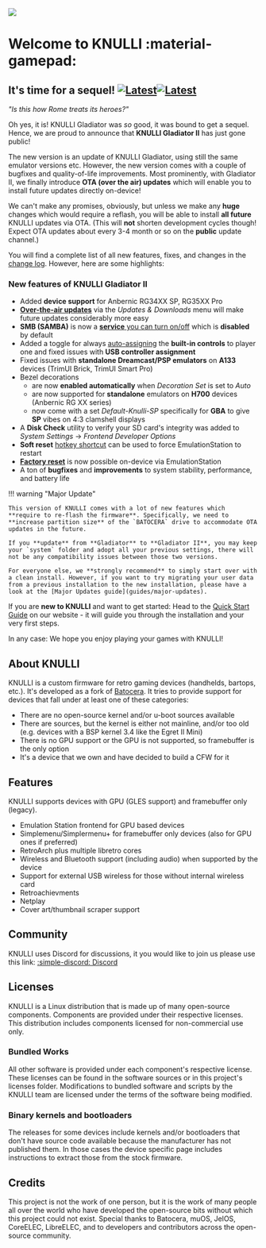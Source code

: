 <div class="preview-container">
  <img class="off-glb" src="/_inc/images/knulli-header-gladiator-ii.png"/>
</div>

# Welcome to KNULLI :material-gamepad:

## It's time for a sequel! [![Latest](https://img.shields.io/github/release/knulli-cfw/distribution.svg?labelColor=111111&color=5998FF&label=Latest&style=flat#only-light)](https://github.com/knulli-cfw/distribution/releases/latest)[![Latest](https://img.shields.io/github/release/knulli-cfw/distribution.svg?labelColor=dddddd&color=5998FF&label=Latest&style=flat#only-dark)](https://github.com/knulli-cfw/distribution/releases/latest)

*"Is this how Rome treats its heroes?"*

Oh yes, it is! KNULLI Gladiator was *so* good, it was bound to get a sequel. Hence, we are proud to announce that **KNULLI Gladiator II** has just gone public!

The new version is an update of KNULLI Gladiator, using still the same emulator versions etc. However, the new version comes with a couple of bugfixes and quality-of-life improvements. Most prominently, with Gladiator II, we finally introduce **OTA (over the air) updates** which will enable you to install future updates directly on-device!

We can't make any promises, obviously, but unless we make any **huge** changes which would require a reflash, you will be able to install **all future** KNULLI updates via OTA. (This will **not** shorten development cycles though! Expect OTA updates about every 3-4 month or so on the **public** update channel.)

You will find a complete list of all new features, fixes, and changes in the [change log](https://github.com/knulli-cfw/distribution/blob/knulli-main/knulli-Changelog.md). However, here are some highlights:

### New features of KNULLI Gladiator II

- Added **device support** for Anbernic RG34XX SP, RG35XX Pro
- **[Over-the-air updates](play/update)** via the *Updates & Downloads* menu will make future updates considerably more easy
- **SMB (SAMBA)** is now a [**service** you can turn on/off](play/add-games/network-transfer) which is **disabled** by default
- Added a toggle for always [auto-assigning](configure/controls) the **built-in controls** to player one and fixed issues with **USB controller assignment**
- Fixed issues with **standalone Dreamcast/PSP emulators** on **A133** devices (TrimUI Brick, TrimUI Smart Pro)
- Bezel decorations
    - are now **enabled automatically** when *Decoration Set* is set to *Auto*
    - are now supported for **standalone** emulators on **H700** devices (Anbernic RG XX series)
    - now come with a set *Default-Knulli-SP* specifically for **GBA** to give **SP** vibes on 4:3 clamshell displays
- A **Disk Check** utility to verify your SD card's integrity was added to *System Settings* → *Frontend Developer Options*
- **Soft reset** [hotkey shortcut](play/hotkey-shortcuts) can be used to force EmulationStation to restart
- **[Factory reset](configure/reset-to-factory-settings)** is now possible on-device via EmulationStation
- A ton of **bugfixes** and **improvements** to system stability, performance, and battery life

!!! warning "Major Update"

    This version of KNULLI comes with a lot of new features which **require to re-flash the firmware**. Specifically, we need to **increase partition size** of the `BATOCERA` drive to accommodate OTA updates in the future.
    
    If you **update** from **Gladiator** to **Gladiator II**, you may keep your `system` folder and adopt all your previous settings, there will not be any compatibility issues between those two versions.
    
    For everyone else, we **strongly recommend** to simply start over with a clean install. However, if you want to try migrating your user data from a previous installation to the new installation, please have a look at the [Major Updates guide](guides/major-updates).

If you are **new to KNULLI** and want to get started: Head to the [Quick Start Guide](play/quick-start) on our website - it will guide you through the installation and your very first steps.

In any case: We hope you enjoy playing your games with KNULLI!

## About KNULLI

KNULLI is a custom firmware for retro gaming devices (handhelds, bartops, etc.). It's developed as a fork of [Batocera](https://batocera.org). It tries to provide support for devices that fall under at least one of these categories:

* There are no open-source kernel and/or u-boot sources available
* There are sources, but the kernel is either not mainline, and/or too old (e.g. devices with a BSP kernel 3.4 like the Egret II Mini)
* There is no GPU support or the GPU is not supported, so framebuffer is the only option
* It's a device that we own and have decided to build a CFW for it

## Features

KNULLI supports devices with GPU (GLES support) and framebuffer only (legacy).

* Emulation Station frontend for GPU based devices
* Simplemenu/Simplermenu+ for framebuffer only devices (also for GPU ones if preferred)
* RetroArch plus multiple libretro cores
* Wireless and Bluetooth support (including audio) when supported by the device
* Support for external USB wireless for those without internal wireless card
* Retroachievments
* Netplay
* Cover art/thumbnail scraper support

## Community

KNULLI uses Discord for discussions, it you would like to join us please use this link: [:simple-discord: Discord](https://discord.gg/HXPS3DAeeB)

## Licenses

KNULLI is a Linux distribution that is made up of many open-source components.  Components are provided under their respective licenses.  This distribution includes components licensed for non-commercial use only.

### Bundled Works
All other software is provided under each component's respective license.  These licenses can be found in the software sources or in this project's licenses folder.  Modifications to bundled software and scripts by the KNULLI team are licensed under the terms of the software being modified.

### Binary kernels and bootloaders

The releases for some devices include kernels and/or bootloaders that don't have source code available because the manufacturer has not published them. In those cases the device specific page includes instructions to extract those from the stock firmware.

## Credits

This project is not the work of one person, but it is the work of many people all over the world who have developed the open-source bits without which this project could not exist.  Special thanks to Batocera, muOS, JelOS, CoreELEC, LibreELEC, and to developers and contributors across the open-source community.
